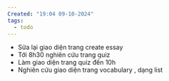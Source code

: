 ```yaml
---
Created: "19:04 09-10-2024"
tags:
  - todo
---
```


- Sửa lại giao diện trang create essay 
- Tới 8h30 nghiên cứu trang quiz
- Làm giao diện trang quiz đến 10h
- Nghiên cứu giao diện trang vocabulary , dạng list 